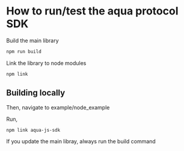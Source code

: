 # How to run/test the aqua protocol SDK

Build the main library

```bash
npm run build
```

Link the library to node modules

```bash
npm link
```


## Building locally
Then, navigate to example/node_example

Run,

```bash
npm link aqua-js-sdk
```

If you update the main libray, always run the build command
